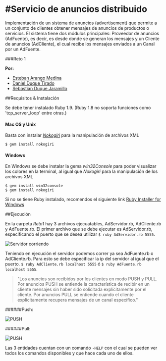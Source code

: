 #Servicio de anuncios distribuido
========
Implementación de un sistema de anuncios (advertisement) que permite a un conjunto de clientes
obtener mensajes de anuncios de productos o servicios. El sistema tiene dos módulos principales:
Proveedor de anuncios (AdFuente), es decir, es desde donde se generan los mensajes y un Cliente de
anuncios (AdCliente), el cual recibe los mensajes enviados a un Canal por un AdFuente.

###Reto 1

 **Por:**
  
   * [Esteban Arango Medina](https://github.com/esbanarango)
   * [Daniel Duque Tirado](https://github.com/DanielJDuque)
   * [Sebastian Duque Jaramillo](https://github.com/sduquej)

##Requisitos & Instalación

Se debe tener instalado Ruby 1.9. (Ruby 1.8 no soporta funciones como 'tcp_server_loop' entre otras.)

#### Mac OS y Unix
 Basta con instalar _[Nokogiri](http://nokogiri.org/)_ para la manipulación de archivos XML
 
    $ gem install nokogiri

#### Windows
 En Windows se debe instalar la gema _win32Console_ para poder visualizar los colores en la terminal, al igual que _Nokogiri_ para la manipulación de los archivos XML
 
    $ gem install win32console
    $ gem install nokogiri
 Si no se tiene Ruby instalado, recomendos el siguiente link [Ruby Installer for Windows](http://rubyinstaller.org/)
 
##Ejecución

En la carpeta _Reto1_ hay 3 archivos ejecuatables, AdServidor.rb, AdCliente.rb y AdFuente.rb. El primer archivo que se debe ejecutar
es AdServidor.rb, especificando el puerto que se desea utilizar `$ ruby AdServidor.rb 5555`.

![Servidor corriendo](https://github.com/esbanarango/Topicos-Especiales-en-Telematica/blob/master/Reto%201/Docs/Imgs/AdServidor%20corriendo.png?raw=true)

Teniendo en ejecución el servidor podemos correr ya sea AdFuente.rb o AdCliente.rb. Para esto se debe especificar la ip del servidor 
al igual que el puerto. `$ ruby AdCliente.rb localhost 5555` ó `$ ruby AdFuente.rb localhost 5555`.

>"Los anuncios son recibidos por los clientes en modo PUSH y PULL. Por anuncios PUSH se entiende la característica de recibir en un cliente 
>mensajes sin haber sido solicitada explícitamente por el cliente. Por anuncios PULL se entiende cuando el cliente explícitamente recupera mensajes de un canal específico."

######Push:

![PUSH](https://github.com/esbanarango/Topicos-Especiales-en-Telematica/blob/master/Reto%201/Docs/Imgs/Envio%20mensaje%20push.png?raw=true)

######Pull: 

![PUSH](https://github.com/esbanarango/Topicos-Especiales-en-Telematica/blob/master/Reto%201/Docs/Imgs/Envio%20mensajes%20pull.png?raw=true)

Las 3 entidades cuentan con un comando `-HELP` con el cual se pueden ver todos los comandos disponibles y que hace cada uno
de ellos.